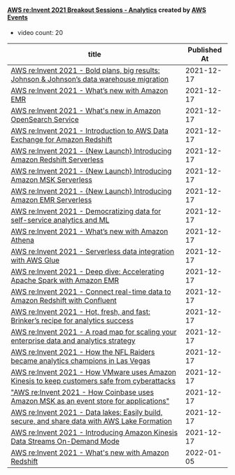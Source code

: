 

#### [AWS re:Invent 2021 Breakout Sessions - Analytics](https://www.youtube.com/playlist?list=PL2yQDdvlhXf-zvXglx6Vs1wvtczIR_b61) created by [AWS Events](https://www.youtube.com/channel/UCdoadna9HFHsxXWhafhNvKw)

* video count: 20 

| title                                                                                                                                        | Published At |
| -------------------------------------------------------------------------------------------------------------------------------------------- | ------------ |
| [AWS re:Invent 2021 - Bold plans, big results: Johnson & Johnson’s data warehouse migration](https://www.youtube.com/watch?v=vcpzE2mx-b4)    | 2021-12-17   |
| [AWS re:Invent 2021 - What’s new with Amazon EMR](https://www.youtube.com/watch?v=lGm8qe4tBrg)                                               | 2021-12-17   |
| [AWS re:Invent 2021 - What's new in Amazon OpenSearch Service](https://www.youtube.com/watch?v=y7cp_5Lv2A4)                                  | 2021-12-17   |
| [AWS re:Invent 2021 - Introduction to AWS Data Exchange for Amazon Redshift](https://www.youtube.com/watch?v=Uvh_K-LGUxI)                    | 2021-12-17   |
| [AWS re:Invent 2021 - {New Launch}  Introducing Amazon Redshift Serverless](https://www.youtube.com/watch?v=x0xmqJrAVM8)                     | 2021-12-17   |
| [AWS re:Invent 2021 - {New Launch}  Introducing Amazon MSK Serverless](https://www.youtube.com/watch?v=k-tytAqaomc)                          | 2021-12-17   |
| [AWS re:Invent 2021 - {New Launch}  Introducing Amazon EMR Serverless](https://www.youtube.com/watch?v=qk3TDZ4OkNE)                          | 2021-12-17   |
| [AWS re:Invent 2021 - Democratizing data for self-service analytics and ML](https://www.youtube.com/watch?v=dqC9uJ5JSPU)                     | 2021-12-17   |
| [AWS re:Invent 2021 - What’s new with Amazon Athena](https://www.youtube.com/watch?v=k9kHVj1dxaA)                                            | 2021-12-17   |
| [AWS re:Invent 2021 - Serverless data integration with AWS Glue](https://www.youtube.com/watch?v=jwGGd-kUaLo)                                | 2021-12-17   |
| [AWS re:Invent 2021 - Deep dive: Accelerating Apache Spark with Amazon EMR](https://www.youtube.com/watch?v=TdQeACV75ao)                     | 2021-12-17   |
| [AWS re:Invent 2021 - Connect real-time data to Amazon Redshift with Confluent](https://www.youtube.com/watch?v=iVW02yUm_XY)                 | 2021-12-17   |
| [AWS re:Invent 2021 - Hot, fresh, and fast: Brinker’s recipe for analytics success](https://www.youtube.com/watch?v=wi64EbUJHkg)             | 2021-12-17   |
| [AWS re:Invent 2021 - A road map for scaling your enterprise data and analytics strategy](https://www.youtube.com/watch?v=8dtJ5yAQOrs)       | 2021-12-17   |
| [AWS re:Invent 2021 - How the NFL Raiders became analytics champions in Las Vegas](https://www.youtube.com/watch?v=TB2X4BR6jtA)              | 2021-12-17   |
| [AWS re:Invent 2021 - How VMware uses Amazon Kinesis to keep customers safe from cyberattacks](https://www.youtube.com/watch?v=QuqqBfTcfQs)  | 2021-12-17   |
| ["AWS re:Invent 2021 - How Coinbase uses Amazon MSK as an event store for applications"](https://www.youtube.com/watch?v=5yMzTwumD_g)        | 2021-12-17   |
| [AWS re:Invent 2021 - Data lakes: Easily build, secure, and share data with AWS Lake Formation](https://www.youtube.com/watch?v=jSjPCHKmIxw) | 2021-12-17   |
| [AWS re:Invent 2021 - Introducing Amazon Kinesis Data Streams On-Demand Mode](https://www.youtube.com/watch?v=mQhPMJHmz_E)                   | 2021-12-17   |
| [AWS re:Invent 2021 - What's new with Amazon Redshift](https://www.youtube.com/watch?v=b-tWPubAvuQ)                                          | 2022-01-05   |